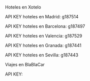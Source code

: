 Hoteles en Xotelo

API KEY hoteles en Madrid: g187514

API KEY hoteles en Barcelona: g187497

API KEY hoteles en Valencia: g187529

API KEY hoteles en Granada: g187441

API KEY hoteles en Sevilla: g187443

Viajes en BlaBlaCar

API KEY:

